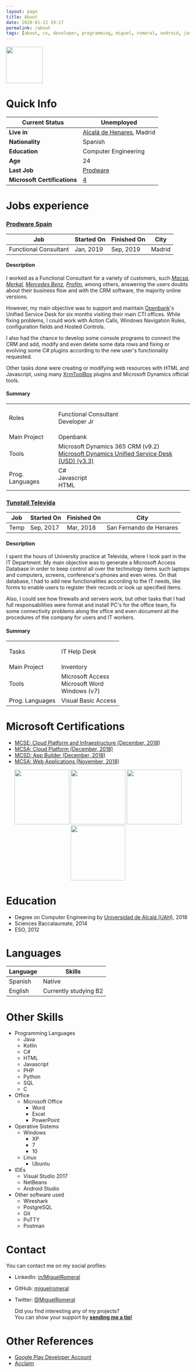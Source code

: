 ```yaml
---
layout: page
title: About
date: 2020-01-21 19:17
permalink: /about
tags: [about, cv, developer, programming, miguel, romeral, android, java, kotlin, uah, software, computer, engineer]
---
```


<img src="https://images.youracclaim.com/size/680x680/images/c11c636a-7855-4df5-818a-ac88046dc12e/blob.png" height="100" weigth="auto">

# Quick Info

|Current Status|Unemployed|
|-|-|
|**Live in**|[Alcalá de Henares](https://es.wikipedia.org/wiki/Alcal%C3%A1_de_Henares), Madrid|
|**Nationality**|Spanish|
|**Education**|Computer Engineering|
|**Age**|24|
|**Last Job**|[Prodware](###Prodware-Spain)|
|**Microsoft Certifications**|[4](#Microsoft-Certifications)|

# Jobs experience

### **[Prodware Spain](https://www.prodware.es/)**

| Job | Started On | Finished On | City |
|------|-|-|-|
| Functional Consultant |Jan, 2019 | Sep, 2019 | Madrid |

#### Description

I worked as a Functional Consultant for a variety of customers, such *[Macsa](https://www.macsa.com/), [Merkal](https://www.merkal.com/), [Mercedes Benz](https://www.mercedes-benz.es/), [Profim](https://www.arquia.com/es-es/profim/)*, among others, answering the users doubts about their business flow and with the CRM software, the majority online versions.

However, my main objective was to support and maintain [Openbank](https://www.openbank.es/)'s Unified Service Desk for six months visiting their main CTI offices. While fixing problems, I could work with Action Calls, Windows Navigation Rules, configuration fields and Hosted Controls.

I also had the chance to develop some console programs to connect the CRM and add, modify and even delete some data rows and fixing or evolving some C# plugins according to the new user's functionality requested.

Other tasks done were creating or modifying web resources with HTML and Javascript, using many [XrmToolBox](https://www.xrmtoolbox.com/) plugins and Microsoft Dynamics official tools.

#### Summary

<table style="width:100%">
  <tr>
    <td>Roles</td>
    <td><p>
    Functional Consultant<br>
    Developer Jr
    </p></td>
  </tr>
  <tr>
    <td>Main Project</td>
    <td>Openbank</td>
  </tr>
  <tr>
    <td>Tools</td>
    <td><div>Microsoft Dynamics 365 CRM (v9.2)<br><a href="https://docs.microsoft.com/es-es/dynamics365/unified-service-desk/admin/overview-unified-service-desk?view=dynamics-usd-4.1">Microsoft Dynamics Unified Service Desk (USD) (v3.3)</a></div></td>
  </tr>
  <tr>
    <td>Prog. Languages</td>
    <td><div>C#<br>Javascript<br>HTML</div></td>
  </tr>
</table>

### **[Tunstall Televida](https://www.tunstalltelevida.es/)**

| Job | Started On | Finished On | City |
|------|-|-|-|
| Temp |Sep, 2017 | Mar, 2018 | San Fernando de Henares |

#### Description

I spent the hours of University practice at Televida, where I took part in the IT Department. My main objective was to generate a Microsoft Access Database in order to keep control all over the technology items such laptops and computers, screens, conference's phones and even wires.
On that database, I had to add new functionalities according to the IT needs, like forms to enable users to register their records or look up specified items.

Also, I could see how firewalls and servers work, but other tasks that I had full responsabilities were format and install PC's for the office team, fix some connectivity problems along the office and even document all the procedures of the company for users and IT workers.

#### Summary

<table style="width:100%">
  <tr>
    <td>Tasks</td>
    <td><p>
    IT Help Desk
    </p></td>
  </tr>
  <tr>
    <td>Main Project</td>
    <td>Inventory</td>
  </tr>
  <tr>
    <td>Tools</td>
    <td><div>Microsoft Access<br>Microsoft Word<br>Windows (v7)</div></td>
  </tr>
  <tr>
    <td>Prog. Languages</td>
    <td>Visual Basic Access</td>
  </tr>
</table>

# Microsoft Certifications

* [MCSE: Cloud Platform and Infraestructure (December, 2018)](https://www.youracclaim.com/badges/323ecf01-ed0c-4c69-b3c2-3495f36987a4)
* [MCSA: Cloud Platform (December, 2018)](https://www.youracclaim.com/badges/ed74d14c-8fb9-455c-bca8-d58eb387dbf8)
* [MCSD: App Builder (December, 2018)](https://www.youracclaim.com/badges/82caebeb-d4b9-47c7-ad45-66ea92507688)
* [MCSA: Web Applications (November, 2018)](https://www.youracclaim.com/badges/3ceef6a2-5d97-4220-bfb4-ea25df2f4a83)

<div style="text-align: center;">
<img src="https://images.youracclaim.com/size/680x680/images/807898ab-9f66-4387-a5e8-b0b59977f8c0/MCSE-Cloud-Platform-Infrastructure-2018.png" height="150" width="auto">
<img src="https://images.youracclaim.com/size/680x680/images/0b0fcadf-8a3b-4087-8e36-97a1bdbdd2cd/MCSA-Cloud-Platform-2018.png" height="150" width="auto">
<img src="https://images.youracclaim.com/size/680x680/images/a6135ae3-7f96-437e-84d9-d2ded474583c/MCSD-App-Builder-2018.png" height="150" width="auto">
<img src="https://images.youracclaim.com/size/680x680/images/887a1be1-7863-4e90-90c9-2bb3a13d9542/MCSA-Web-Applications-2018.png" height="150" width="auto">
</div>

# Education

* Degree on Computer Engineering by [Universidad de Alcalá (UAH)](https://www.uah.es/es/), 2018
* Sciences Baccalaureate, 2014
* ESO, 2012

# Languages

| Language | Skills |
|---------|--------|
| Spanish | Native |
| English | Currently studying B2 |

# Other Skills

* Programming Languages
    * Java
    * Kotlin
    * C#
    * HTML
    * Javascript
    * PHP
    * Python
    * SQL
    * C
* Office
    * Microsoft Office
        * Word
        * Excel
        * PowerPoint
* Operative Sistems
    * Windows
        * XP
        * 7
        * 10
    * Linux
        * Ubuntu
* IDEs
    * Visual Studio 2017
    * NetBeans
    * Android Studio
* Other software used
    * Wireshark
    * PostgreSQL
    * Git
    * PuTTY
    * Postman

# Contact

You can contact me on my social profiles:

* LinkedIn: [in/MiguelRomeral](https://www.linkedin.com/in/miguelromeral/)
* GitHub: [miguelromeral](https://github.com/miguelromeral/)
* Twitter: [@MiguelRomeral](https://twitter.com/MiguelRomeral)
    
    Did you find interesting any of my projects?<br>
    You can show your support by **[sending me a tip!](https://www.paypal.com/cgi-bin/webscr?cmd=_s-xclick&hosted_button_id=M4CR7FHADMVXN&source=url)**
    

# Other References

* [Google Play Developer Account](https://play.google.com/store/apps/dev?id=8494694764432462089)
* [Acclaim](https://www.youracclaim.com/users/miguelromeral/badges)